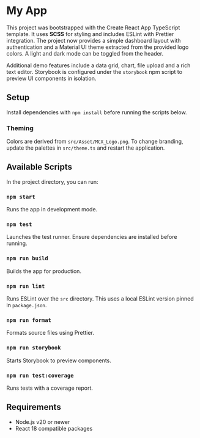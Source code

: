 # My App

This project was bootstrapped with the Create React App TypeScript template.
It uses **SCSS** for styling and includes ESLint with Prettier integration.
The project now provides a simple dashboard layout with authentication
and a Material UI theme extracted from the provided logo colors. A light
and dark mode can be toggled from the header.

Additional demo features include a data grid, chart, file upload and a
rich text editor. Storybook is configured under the `storybook` npm
script to preview UI components in isolation.

## Setup

Install dependencies with `npm install` before running the scripts below.
### Theming

Colors are derived from `src/Asset/MCX_Logo.png`. To change branding,
update the palettes in `src/theme.ts` and restart the application.

## Available Scripts

In the project directory, you can run:

### `npm start`

Runs the app in development mode.

### `npm test`

Launches the test runner.
Ensure dependencies are installed before running.

### `npm run build`

Builds the app for production.

### `npm run lint`

Runs ESLint over the `src` directory.
This uses a local ESLint version pinned in `package.json`.

### `npm run format`

Formats source files using Prettier.

### `npm run storybook`

Starts Storybook to preview components.

### `npm run test:coverage`

Runs tests with a coverage report.

## Requirements

- Node.js v20 or newer
- React 18 compatible packages
